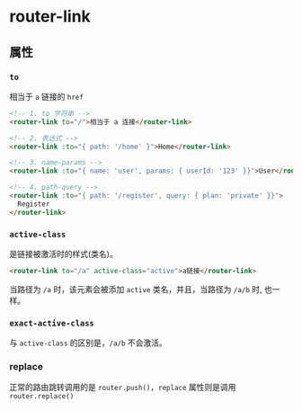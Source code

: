 # router-link

## 属性

### `to`

相当于 `a` 链接的 `href`

```html
<!-- 1. to 字符串 -->
<router-link to="/">相当于 a 连接</router-link>

<!-- 2. 表达式 -->
<router-link :to="{ path: '/home' }">Home</router-link>

<!-- 3. name-params -->
<router-link :to="{ name: 'user', params: { userId: '123' }}">User</router-link>

<!-- 4. path-query -->
<router-link :to="{ path: '/register', query: { plan: 'private' }}">
  Register
</router-link>
```

### `active-class`

是链接被激活时的样式(类名)。

```html
<router-link to="/a" active-class="active">a链接</router-link>
```

当路径为 `/a` 时，该元素会被添加 `active` 类名，并且，当路径为 `/a/b` 时, 也一样。

### `exact-active-class`

与 `active-class` 的区别是，`/a/b` 不会激活。

### replace

正常的路由跳转调用的是 `router.push()`，`replace` 属性则是调用 `router.replace()`
